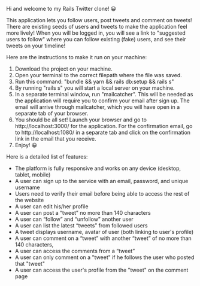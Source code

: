 Hi and welcome to my Rails Twitter clone! 😀

This application lets you follow users, post tweets and comment on tweets! There are existing seeds of users and tweets to make the application feel more lively! When you will be logged in, you will see a link to "suggested users to follow" where you can follow existing (fake) users, and see their tweets on your timeline!

Here are the instructions to make it run on your machine:

1. Download the project on your machine.
2. Open your terminal to the correct filepath where the file was saved.
3. Run this command: "bundle && yarn && rails db:setup && rails s"
4. By running "rails s" you will start a local server on your machine.
5. In a separate terminal window, run "mailcatcher". This will be needed as the application will require you to confirm your email after sign up. The email will arrive through mailcatcher, which you will have open in a separate tab of your browser.
6. You should be all set! Launch your browser and go to http://localhost:3000/ for the application. For the confirmation email, go to http://localhost:1080/ in a separate tab and click on the confirmation link in the email that you receive. 
7. Enjoy! 😀

Here is a detailed list of features:

- The platform is fully responsive and works on any device (desktop, tablet, mobile)
- A user can sign up to the service with an email, password, and unique username
- Users need to verify their email before being able to access the rest of the website
- A user can edit his/her profile 
- A user can post a “tweet” no more than 140 characters
- A user can “follow” and “unfollow” another user
- A user can list the latest “tweets” from followed users
- A tweet displays username, avatar of user (both linking to user's profile)
- A user can comment on a “tweet” with another “tweet” of no more than 140 characters, 
- A user can access the comments from a “tweet”
- A user can only comment on a "tweet" if he follows the user who posted that "tweet"
- A user can access the user's profile from the "tweet" on the comment page 
